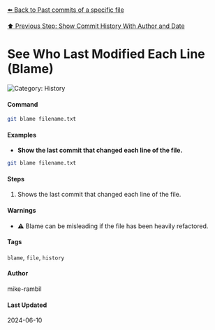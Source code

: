 [⬅️ Back to Past commits of a specific file](./past-commits-of-a-specific-file.md)

[⬆️ Previous Step: Show Commit History With Author and Date](./show-commit-history-with-author-and-date.md)

# See Who Last Modified Each Line (Blame)


![Category: History](https://img.shields.io/badge/Category-History-blue)

#### Command
```sh
git blame filename.txt
```

#### Examples
- **Show the last commit that changed each line of the file.**


```sh
git blame filename.txt
```


#### Steps
1. Shows the last commit that changed each line of the file.


#### Warnings
- ⚠️ Blame can be misleading if the file has been heavily refactored.


#### Tags
`blame`, `file`, `history`

#### Author
mike-rambil

#### Last Updated
2024-06-10
